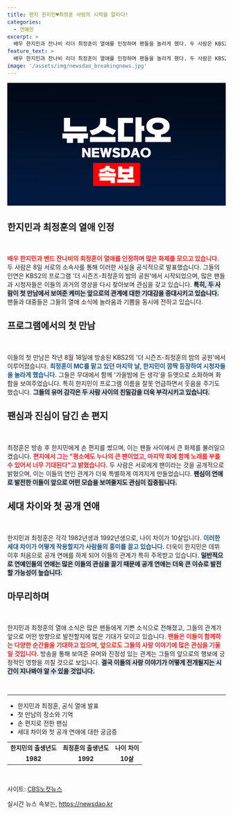 ```yaml
---
title: 편지 한지민♥최정훈 사랑의 시작을 알리다!
categories:
  - 연예인
excerpt: >
  배우 한지민과 잔나비 리더 최정훈이 열애를 인정하며 팬들을 놀라게 했다. 두 사람은 KBS2 밤의 공원에서의 인연으로 발전한 관계로, 나이 차이 10살 속 공개 연애로 화제가 되고 있다.
feature_text: >
  배우 한지민과 잔나비 리더 최정훈이 열애를 인정하며 팬들을 놀라게 했다. 두 사람은 KBS2 밤의 공원에서의 인연으로 발전한 관계로, 나이 차이 10살 속 공개 연애로 화제가 되고 있다.
image: '/assets/img/newsdao_breakingnews.jpg'
---
```


<p><img src="/assets/img/newsdao_breakingnews.jpg" alt="ontimetimes 속보" /></p>

<h2 data-ke-size="size26">한지민과 최정훈의 열애 인정</h2>

<p data-ke-size="size16">&nbsp;</p>

<p><b><span style="color: #ee2323;">배우 한지민과 밴드 잔나비의 최정훈이 열애를 인정하며 많은 화제를 모으고 있습니다.</span></b> 두 사람은 8일 서로의 소속사를 통해 이러한 사실을 공식적으로 발표했습니다. 그들의 인연은 KBS2의 프로그램 '더 시즌즈-최정훈의 밤의 공원'에서 시작되었으며, 많은 팬들과 시청자들은 이들의 과거의 영상을 다시 찾아보며 관심을 갖고 있습니다. <b><span style="background-color: #21538527;">특히, 두 사람이 첫 만남에서 보여준 케미는 앞으로의 관계에 대한 기대감을 증대시키고 있습니다.</span></b> 팬들과 대중들은 그들의 열애 소식에 놀라움과 기쁨을 동시에 전하고 있습니다.</p>

<h2 data-ke-size="size26">프로그램에서의 첫 만남</h2>

<p data-ke-size="size16">&nbsp;</p>

<p>이들의 첫 만남은 작년 8월 18일에 방송된 KBS2의 '더 시즌즈-최정훈의 밤의 공원'에서 이루어졌습니다. <b><span style="color: #1a5490;">최정훈이 MC를 맡고 있던 마지막 날, 한지민이 깜짝 등장하여 시청자들을 놀라게 했습니다.</span></b> 그들은 무대에서 함께 '가을밤에 든 생각'을 듀엣으로 소화하며 화합을 보여주었습니다. 특히 한지민이 프로그램 이름을 잘못 언급하면서 웃음을 주기도 했습니다. <b><span style="background-color: #21538527;">그들의 유머 감각은 두 사람 사이의 친밀감을 더욱 부각시키고 있습니다.</span></b></p>

<h2 data-ke-size="size26">팬심과 진심이 담긴 손 편지</h2>

<p data-ke-size="size16">&nbsp;</p>

<p>최정훈은 방송 후 한지민에게 손 편지를 썼으며, 이는 팬들 사이에서 큰 화제를 불러일으켰습니다. <b><span style="color: #ee2323;">편지에서 그는 "평소에도 누나의 큰 팬이었고, 마지막 회에 함께 노래를 부를 수 있어서 너무 기대된다"고 밝혔습니다.</span></b> 두 사람은 서로에게 팬이라는 것을 공개적으로 밝혔으며, 이는 이들의 연인 관계가 더욱 특별하게 여겨지게 만들었습니다. <b><span style="background-color: #21538527;">팬심이 연애로 발전한 이들이 앞으로 어떤 모습을 보여줄지도 관심이 집중됩니다.</span></b></p>

<h2 data-ke-size="size26">세대 차이와 첫 공개 연애</h2>

<p data-ke-size="size16">&nbsp;</p>

<p>한지민과 최정훈은 각각 1982년생과 1992년생으로, 나이 차이가 10살입니다. <b><span style="color: #1a5490;">이러한 세대 차이가 어떻게 작용할지가 사람들의 흥미를 끌고 있습니다.</span></b> 더욱이 한지민은 데뷔 이후 처음으로 공개 연애를 하게 되어 이들의 관계가 특히 주목받고 있습니다. <b><span style="background-color: #21538527;">일반적으로 연예인들의 연애는 많은 이들의 관심을 끌기 때문에 공개 연애는 더욱 큰 이슈로 발전할 가능성이 높습니다.</span></b></p>

<h2 data-ke-size="size26">마무리하며</h2>

<p data-ke-size="size16">&nbsp;</p>

<p>한지민과 최정훈의 열애 소식은 많은 팬들에게 기쁜 소식으로 전해졌고, 그들의 관계가 앞으로 어떤 방향으로 발전할지에 많은 기대가 모이고 있습니다. <b><span style="color: #ee2323;">팬들은 이들이 함께하는 다양한 순간들을 기대하고 있으며, 앞으로도 그들의 사랑 이야기에 많은 관심을 기울일 것입니다.</span></b> 방송을 통해 보여준 유머와 진정성 있는 관계는 그들의 앞으로의 행보에 긍정적인 영향을 끼칠 것으로 보입니다. <b><span style="background-color: #21538527;">결국 이들의 사랑 이야기가 어떻게 전개될지는 시간이 지나봐야 알 수 있을 것입니다.</span></b></p>

<p data-ke-size="size16">&nbsp;</p>

<hr>

<ul>
    <li>한지민과 최정훈, 공식 열애 발표</li>
    <li>첫 만남의 장소와 기억</li>
    <li>손 편지로 전한 팬심</li>
    <li>세대 차이와 첫 공개 연애에 대한 궁금증</li>
</ul>

<table style="width: 100%;">
    <tr>
        <td style="text-align: center; height: 17px;"><b>한지민의 출생년도</b></td>
        <td style="text-align: center; height: 17px;"><b>최정훈의 출생년도</b></td>
        <td style="text-align: center; height: 17px;"><b>나이 차이</b></td>
    </tr>
    <tr>
        <td style="text-align: center; height: 17px;"><b>1982</b></td>
        <td style="text-align: center; height: 17px;"><b>1992</b></td>
        <td style="text-align: center; height: 17px;"><b>10살</b></td>
    </tr>
</table>

<p data-ke-size="size16">&nbsp;</p>

<p>사이트: <a href="https://url.kr/b71afn">CBS노컷뉴스</a></p>
실시간 뉴스 속보는, <a href="https://newsdao.kr" rel="dofollow">https://newsdao.kr</a>


